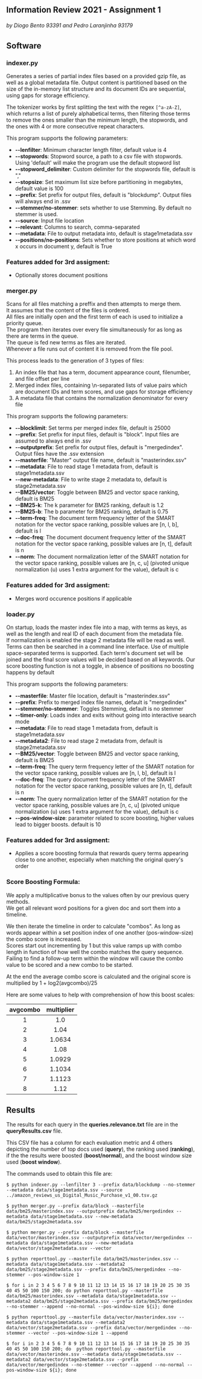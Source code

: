 ## Information Review 2021 - Assignment 1
###### by Diogo Bento 93391 and Pedro Laranjinha 93179

## Software
### indexer.py
Generates a series of partial index files based on a provided gzip file, as well as a global metadata file.
Output content is partitioned based on the size of the in-memory list structure and its document IDs are sequential, using gaps for storage efficiency.

The tokenizer works by first splitting the text with the regex `[^a-zA-Z]`, which returns a list of purely alphabetical terms, then filtering those terms to remove the ones smaller than the minimum length, the stopwords, and the ones with 4 or more consecutive repeat characters.

This program supports the following parameters:

+ **--lenfilter**: Minimum character length filter, default value is 4 
+ **--stopwords**: Stopword source, a path to a csv file with stopwords.  
        Using 'default' will make the program use the default stopword list
+ **--stopword_delimiter**: Custom delimiter for the stopwords file, default is ","
+ **--stopsize**: Set maximum list size before partitioning in megabytes, default value is 100
+ **--prefix**: Set prefix for output files, default is "blockdump". Output files will always end in .ssv
+ **--stemmer/no-stemmer**: sets whether to use Stemming. By default no stemmer is used.
+ **--source**: Input file location
+ **--relevant**: Columns to search, comma-separated
+ **--metadata**: File to output metadata into, default is stage1metadata.ssv
+ **--positions/no-positions**: Sets whether to store positions at which word x occurs in document y, default is True
### Features added for 3rd assigment:
- Optionally stores document positions

### merger.py
Scans for all files matching a preffix and then attempts to merge them.\
It assumes that the content of the files is ordered.\
All files are initially open and the first term of each is used to initialize a priority queue.\
The program then iterates over every file simultaneously for as long as there are terms in the queue.\
The queue is fed new terms as files are iterated.\
Whenever a file runs out of content it is removed from the file pool.

This process leads to the generation of 3 types of files:
1. An index file that has a term, document appearance count, filenumber, and file offset per line
2. Merged index files, containing \n-separated lists of value pairs which are document IDs and term scores, and use gaps for storage efficiency   
3. A metadata file that contains the normalization denominator for every file


This program supports the following parameters:
+ **--blocklimit**: Set terms per merged index file, default is 25000
+ **--prefix**: Set prefix for input files, default is "block". Input files are assumed to always end in .ssv
+ **--outputprefix**: Set prefix for output files, default is "mergedindex". Output files have the .ssv extension
+ **--masterfile**: "Master" output file name, default is "masterindex.ssv"
+ **--metadata**: File to read stage 1 metadata from, default is stage1metadata.ssv
+ **--new-metadata**: File to write stage 2 metadata to, default is stage2metadata.ssv
+ **--BM25/vector**: Toggle between BM25 and vector space ranking, default is BM25
+ **--BM25-k**: The k parameter for BM25 ranking, default is 1.2
+ **--BM25-b**: The b parameter for BM25 ranking, default is 0.75
+ **--term-freq**: The document term frequency letter of the SMART notation for the vector space ranking, possible values are [n, l, b], default is l
+ **--doc-freq**: The document document frequency letter of the SMART notation for the vector space ranking, possible values are [n, t], default is n
+ **--norm**: The document normalization letter of the SMART notation for the vector space ranking, possible values are [n, c, u] (pivoted unique normalization (u) uses 1 extra argument for the value), default is c

### Features added for 3rd assigment:
+ Merges word occurence positions if applicable

### loader.py
On startup, loads the master index file into a map, with terms as keys, as well as the length and real ID of each document from the metadata file.\
If normalization is enabled the stage 2 metadata file will be read as well.  
Terms can then be searched in a command line interface.
Use of multiple space-separated terms is supported. Each term's document set will be joined and the final score values will be decided based on all keywords.
Our score boosting function is not a toggle, in absence of positions no boosting happens by default

This program supports the following parameters:
+ **--masterfile**: Master file location, default is "masterindex.ssv"
+ **--prefix**: Prefix to merged index file names, default is "mergedindex"
+ **--stemmer/no-stemmer**: Toggles Stemming, default is no stemmer
+ **--timer-only**: Loads index and exits without going into interactive search mode
+ **--metadata**: File to read stage 1 metadata from, default is stage1metadata.ssv
+ **--metadata2**: File to read stage 2 metadata from, default is stage2metadata.ssv
+ **--BM25/vector**: Toggle between BM25 and vector space ranking, default is BM25
+ **--term-freq**: The query term frequency letter of the SMART notation for the vector space ranking, possible values are [n, l, b], default is l
+ **--doc-freq**: The query document frequency letter of the SMART notation for the vector space ranking, possible values are [n, t], default is n
+ **--norm**: The query normalization letter of the SMART notation for the vector space ranking, possible values are [n, c, u] (pivoted unique normalization (u) uses 1 extra argument for the value), default is c
+ **--pos-window-size**: parameter related to score boosting, higher values lead to bigger boosts. default is 10

### Features added for 3rd assigment:
+ Applies a score boosting formula that rewards query terms appearing close to one another, especially when matching the original query's order

### Score Boosting Formula:
We apply a multiplicative bonus to the values often by our previous query methods.  
We get all relevant word positions for a given doc and sort them into a timeline.  

We then iterate the timeline in order to calculate "combos". As long as words appear within a set position index of one another (pos-window-size) the combo score is increased.  
Scores start out incrementing by 1 but this value ramps up with combo length in function of how well the combo matches the query sequence.  
Failing to find a follow-up term within the window will cause the combo value to be scored and a new combo to be started.  

At the end the average combo score is calculated and the original score is multiplied by 1 + log2(avgcombo)/25  

Here are some values to help with comprehension of how this boost scales:

| avgcombo | multiplier |
|:--------:|:----------:|
|     1    |     1.0    |
|     2    |    1.04    |
|     3    |   1.0634   |
|     4    |    1.08    |
|     5    |   1.0929   |
|     6    |   1.1034   |
|     7    |   1.1123   |
|     8    |    1.12    |

## Results
The results for each query in the **queries.relevance.txt** file are in the **queryResults.csv** file.

This CSV file has a column for each evaluation metric and 4 others depicting the number of top docs used (**query**), the ranking used (**ranking**), if the the results were boosted (**boost/normal**), and the boost window size used (**boost window**).

The commands used to obtain this file are:
```
$ python indexer.py --lenfilter 3 --prefix data/blockdump --no-stemmer --metadata data/stage1metadata.ssv --source ../amazon_reviews_us_Digital_Music_Purchase_v1_00.tsv.gz

$ python merger.py --prefix data/block --masterfile data/bm25/masterindex.ssv --outputprefix data/bm25/mergedindex --metadata data/stage1metadata.ssv --new-metadata data/bm25/stage2metadata.ssv

$ python merger.py --prefix data/block --masterfile data/vector/masterindex.ssv --outputprefix data/vector/mergedindex --metadata data/stage1metadata.ssv --new-metadata data/vector/stage2metadata.ssv --vector

$ python reporttool.py --masterfile data/bm25/masterindex.ssv --metadata data/stage1metadata.ssv --metadata2 data/bm25/stage2metadata.ssv --prefix data/bm25/mergedindex --no-stemmer --pos-window-size 1

$ for i in 2 3 4 5 6 7 8 9 10 11 12 13 14 15 16 17 18 19 20 25 30 35 40 45 50 100 150 200; do python reporttool.py --masterfile data/bm25/masterindex.ssv --metadata data/stage1metadata.ssv --metadata2 data/bm25/stage2metadata.ssv --prefix data/bm25/mergedindex --no-stemmer --append --no-normal --pos-window-size ${i}; done

$ python reporttool.py --masterfile data/vector/masterindex.ssv --metadata data/stage1metadata.ssv --metadata2 data/vector/stage2metadata.ssv --prefix data/vector/mergedindex --no-stemmer --vector --pos-window-size 1 --append

$ for i in 2 3 4 5 6 7 8 9 10 11 12 13 14 15 16 17 18 19 20 25 30 35 40 45 50 100 150 200; do  python reporttool.py --masterfile data/vector/masterindex.ssv --metadata data/stage1metadata.ssv --metadata2 data/vector/stage2metadata.ssv --prefix data/vector/mergedindex --no-stemmer --vector --append --no-normal --pos-window-size ${i}; done
```
